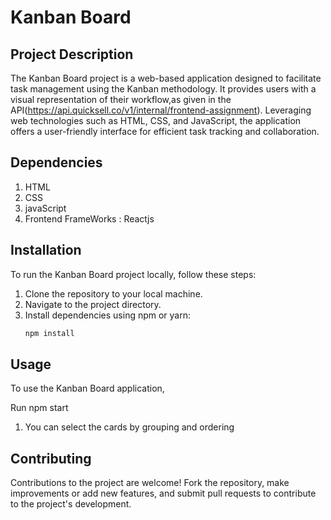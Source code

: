 # Kanban Board

## Project Description

The Kanban Board project is a web-based application designed to facilitate task management using the Kanban methodology. It provides users with a visual representation of their workflow,as given in the API(https://api.quicksell.co/v1/internal/frontend-assignment). Leveraging web technologies such as HTML, CSS, and JavaScript, the application offers a user-friendly interface for efficient task tracking and collaboration.

## Dependencies

1. HTML
2. CSS
3. javaScript
4. Frontend FrameWorks : Reactjs

## Installation

To run the Kanban Board project locally, follow these steps:
1. Clone the repository to your local machine.
2. Navigate to the project directory.
3. Install dependencies using npm or yarn:
   ```bash
   npm install

## Usage

To use the Kanban Board application,

Run npm start
1. You can select the cards by grouping and ordering

## Contributing

Contributions to the project are welcome! Fork the repository, make improvements or add new features, and submit pull requests to contribute to the project's development.
